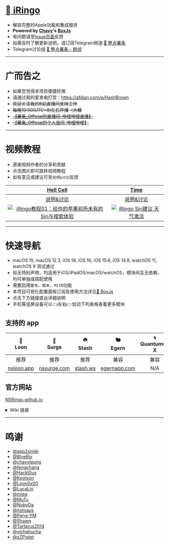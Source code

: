 # [ iRingo](https://NSRingo.github.io/)
  * 解锁完整的Apple功能和集成服务
  * **Powered by [Chavy](https://github.com/chavyleung)‘s [BoxJs](https://chavyleung.gitbook.io/boxjs/)**
  * 有问题请至[Issue页面](https://github.com/VirgilClyne/iRingo/issues)反馈
  * 如需及时了解更新说明，请订阅Telegram频道:[🍟 整点薯条](https://t.me/GetSomeFriesChannel)
  * Telegram讨论组:[🍟 整点薯条 - 群组](https://t.me/GetSomeFries)

---
# 广而告之
  * 如果您觉得本项目便捷好用
  * 请通过我的爱发电打赏：https://afdian.com/a/HashBrown
  * ~~欢迎关注我的B站直播间支持工作~~
  * ~~每晚19:00(UTC+8)左右开播（大概~~
  * [~~【薯条_Official的直播间-哔哩哔哩直播】~~](https://b23.tv/1LeNwhE)
  * [~~【薯条_Official的个人空间-哔哩哔哩】~~](https://b23.tv/Z6GIBAE)

---
# 视频教程
  * 感谢视频作者的分享和贡献
  * 点击图片即可跳转视频教程
  * 如有意见或建议可至`说明&讨论`反馈

| [Hell Cell](https://www.youtube.com/c/HellCell) | [Time](https://www.youtube.com/channel/UChfq00yeRrW4pB3idAypPVw) |
| :---: | :---: |
| [说明&讨论](https://t.me/HellCellZC123/1802) | [说明&讨论](https://t.me/GetSomeFriesChannel/119) |
| [![iRingo教程01：给你的苹果前所未有的Siri与搜索体验](https://res.cloudinary.com/marcomontalbano/image/upload/v1656898276/video_to_markdown/images/youtube--zNWVT08Hju0-c05b58ac6eb4c4700831b2b3070cd403.jpg)](https://www.youtube.com/watch?v=zNWVT08Hju0 "iRingo教程01：给你的苹果前所未有的Siri与搜索体验") | [![iRingo Siri建议,天气激活](https://res.cloudinary.com/marcomontalbano/image/upload/v1656898353/video_to_markdown/images/youtube--G-RH7icI9Wc-c05b58ac6eb4c4700831b2b3070cd403.jpg)](https://www.youtube.com/watch?v=G-RH7icI9Wc "iRingo Siri建议,天气激活") |

---
# 快速导航
  * macOS 15, macOS 12.3, iOS 18, iOS 16, iOS 15.6, iOS 14.8, watchOS 11, watchOS 9 测试通过
  * 如无特别声明，均适用于iOS/iPadOS/macOS/watchOS，模块间互无依赖，均可单独或搭配使用
  * 需要启用`重写`、`脚本`、`MitM`功能
  * 本项目可视化配置面板订阅及使用方法详见[🧰 BoxJs](../../wiki/🧰-BoxJs)
  * 点击下方链接直达详细说明
  * 手机等竖屏设备可以👈左右👉划动下列表格查看更多模块

## 支持的 app
| 🎈<br>Loon | 🌊<br>Surge | ☘️<br>Stash |🐿️<br>Egern | 🌀<br>Quantumult X | 🚀<br>Shadowrocket |
| :---: | :---: | :---: | :---: | :---: | :---: |
| 推荐 | 推荐 | 推荐 | 兼容 | 兼容 | 部分兼容 |
| [nsloon.app](https://nsloon.app/) | [nssurge.com](https://nssurge.com/) | [stash.ws](https://stash.ws/) | [egernapp.com](https://egernapp.com/) | N/A | N/A |

## 官方网站
[NSRingo.github.io](https://NSRingo.github.io/)

<details>
<summary>Wiki 链接</summary>

# iOS 18、macOS 15、watchOS 11 及以上
| [🌤<br>WeatherKit](../../wiki/🌤-WeatherKit) | [📍<br>定位](../../wiki/📍-定位) | [🗺️<br>地图](../../wiki/🗺-地图) | [🟥<br>Apple智能与Siri](../../wiki/🟥-Apple智能与Siri) | [📺<br>TV](../../wiki/📺-TV) | [📰<br>News](../../wiki/📰-News) | [✈<br>TestFlight](../../wiki/✈-TestFlight) | [⌚️<br>WATCH](../../wiki/⌚️-WATCH) | [🧰<br>BoxJs](../../wiki/🧰-BoxJs) |
| :---: | :---: | :---: | :---: | :---: | :---: | :---: | :---: | :---: |

# iOS 17、macOS 14、watchOS 10 及以下
| [~~🌤<br>天气~~](../../wiki/🌤-天气) | [📍<br>定位](../../wiki/📍-定位) | [🗺️<br>地图](../../wiki/🗺-地图) | [~~⭕<br>Siri与搜索~~](../../wiki/⭕-Siri与搜索) | [📺<br>TV](../../wiki/📺-TV) | [📰<br>News](../../wiki/📰-News) | [~~🌐<br>专用代理~~](../../wiki/🌐-专用代理) | [✈<br>TestFlight](../../wiki/✈-TestFlight) | [⌚️<br>WATCH](../../wiki/⌚️-WATCH) | [🧰<br>BoxJs](../../wiki/🧰-BoxJs) |
| :---: | :---: | :---: | :---: | :---: | :---: | :---: | :---: | :---: | :---: |
</details>

---
# 鸣谢
  * [@app2smile](https://github.com/app2smile)
  * [@BlveRiv](https://github.com/Maasea)
  * [@chavyleung](https://github.com/chavyleung)
  * [@fengchang](https://github.com/fengchang)
  * [@Hackl0us](https://github.com/Hackl0us)
  * [@Koolson](https://github.com/Koolson)
  * [@Loon0x00](https://github.com/Loon0x00)
  * [@LucaLin](https://github.com/LucaLin233)
  * [@mieq](https://github.com/mieqq)
  * [@MuTu](https://github.com/githubdulong)
  * [@NobyDa](https://github.com/NobyDa)
  * [@notoaus](https://github.com/notoaus)
  * [@Peng-YM](https://github.com/Peng-YM)
  * [@Shawn](https://github.com/KOP-XIAO)
  * [@Tartarus2014](https://github.com/Tartarus2014)
  * [@yichahucha](https://github.com/yichahucha)
  * [@zZPiglet](https://github.com/zZPiglet)
